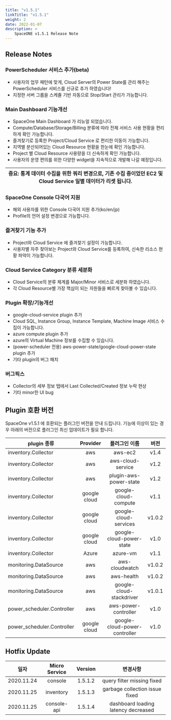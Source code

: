 ```yaml
---
title: "v1.5.1"
linkTitle: "v1.5.1"
weight: 2
date: 2022-01-07
description: >
    SpaceONE v1.5.1 Release Note
---
```


## Release Notes


### PowerScheduler 서비스 추가(beta)

- 사용자의 업무 패턴에 맞게, Cloud Server의 Power State를 관리 해주는 PowerScheduler 서비스를 신규로 추가 하였습니다! 
- 지정한 서버 그룹을 스케쥴 기반 자동으로 Stop/Start 관리가 가능합니다. 

 
### Main Dashboard 기능개선

- SpaceOne Main Dashboard 가 리뉴얼 되었습니다.
- Compute/Database/Storage/Billing 분류에 따라 전체 서비스 사용 현황을 편리하게 확인 가능합니다.
- 즐겨찾기로 등록한 Project/Cloud Service 로 편리한 이동이 가능합니다. 
- 지역별 분산되어있는 Cloud Resource 현황을 한눈에 확인 가능합니다. 
- Project 별 Cloud Resource 사용량을 더 신속하게 확인 가능합니다.
- 사용자의 운영 편의를 위한 다양한 widget을 지속적으로 개발해 나갈 예정입니다.    

| **중요**: 통계 데이터 수집을 위한 쿼리 변경으로, 기존 수집 중이었던 EC2 및 Cloud Service 일별 데이터가 리셋 됩니다.|
| --- |


### SpaceOne Console 다국어 지원 

- 해외 사용자를 위한 Console 다국어 지원 추가(ko/en/jp)
- Profile의 언어 설정 변경으로 가능합니다. 


### 즐겨찾기 기능 추가

- Project와 Cloud Service 에 즐겨찾기 설정이 가능합니다. 
- 사용자별 자주 찾아보는 Project와 Cloud Service를 등록하여, 신속한 리소스 현황 파악이 가능합니다.

### Cloud Service Category 분류 세분화

- Cloud Service의 분류 체계를 Major/Minor 서비스로 세분화 하였습니다.
- 각 Cloud Resource별 가장 핵심이 되는 자원들을 뻐르게 찾아볼 수 있습니다.


### Plugin 확장/기능개선

- google-cloud-service plugin 추가
- Cloud SQL, Instance Group, Instance Template, Machine Image 서비스 수집이 가능합니다.
- azure compute plugin 추가
- azure의 Virtual Machine 정보를 수집할 수 있습니다. 
- (power-scheduler 전용) aws-power-state/google-cloud-power-state plugin 추가 
- 기타 plugin의 버그 패치 


### 버그픽스

- Collector의 세부 정보 탭에서 Last Collected/Created 정보 누락 현상
- 기타 minor한 UI bug


## Plugin 호환 버전 
SpaceOne v1.5.1 에 호환되는 플러그인 버전을 안내 드립니다. 
기능에 이상이 있는 경우 아래의 버전으로 플러그인 최신 업데이트가 필요 합니다.

|plugin 종류|Provider|플러그인 이름|버전|
|---|:---:|:---:|:---:|
|inventory.Collector|aws|aws-ec2|v1.4|
|inventory.Collector|aws|aws-cloud-service|v1.2|
|inventory.Collector|aws|plugin-aws-power-state|v1.2|
|inventory.Collector|google cloud|google-cloud-compute|v1.1|
|inventory.Collector|google cloud|google-cloud-services|v1.0.2|
|inventory.Collector|google cloud|google-cloud-power-state|v1.0|
|inventory.Collector|Azure|azure-vm|v1.1|
|monitoring.DataSource|aws|aws-cloudwatch|v1.0.2|
|monitoring.DataSource|aws|aws-health|v1.0.2|
|monitoring.DataSource|aws|google-cloud-stackdriver|v1.0.1|
|power_scheduler.Controller|aws|aws-power-controller|v1.0|
|power_scheduler.Controller|google cloud|google-cloud-power-controller|v1.0|

## Hotfix Update
|일자|Micro Service|Version|변경사항|
|---|:---:|:---:|:---:|
|2020.11.24|console|1.5.1.2|query filter missing fixed|
|2020.11.25|inventory|1.5.1.3|garbage collection issue fixed|
|2020.11.25|console-api|1.5.1.4|dashboard loading latency decreased|



